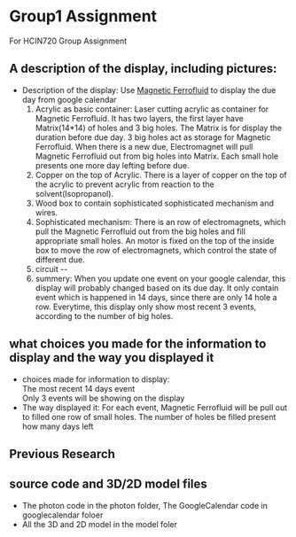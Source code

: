 # Group1 Assignment
For HCIN720 Group Assignment

## A description of the display, including pictures: 
 - Description of the display: Use [Magnetic Ferrofluid](http://www.amazon.com/gp/product/B008H40LG4?psc=1&redirect=true&ref_=oh_aui_detailpage_o01_s00) to display the due day from google calendar<br>
   1. Acrylic as basic container: Laser cutting acrylic as container for Magnetic Ferrofluid. It has two layers, the first layer have Matrix(14*14) of holes and 3 big holes. The Matrix is for display the duration before due day. 3 big holes act as storage for Magnetic Ferrofluid. When there is a new due, Electromagnet will pull Magnetic Ferrofluid out from big holes into Matrix. Each small hole presents one more day lefting before due.
   2. Copper on the top of Acrylic. There is a layer of copper on the top of the acrylic to prevent acrylic from reaction to the solvent(Isopropanol). 
   3. Wood box to contain sophisticated sophisticated mechanism and wires.
   4. Sophisticated mechanism: There is an row of electromagnets, which pull the Magnetic Ferrofluid out from the big holes and fill appropriate small holes. An motor is fixed on the top of the inside box to move the row of electromagnets, which control the state of different due.
   5. circuit -- 
   6. summery: When you update one event on your google calendar, this display will probably changed based on its due day. It only contain event which is happened in 14 days, since there are only 14 hole a row. Everytime, this display only show most recent 3 events, according to the number of big holes.
 
## what choices you made for the information to display and the way you displayed it
 - choices made for information to display:<br>
   The most recent 14 days event<br>
   Only 3 events will be showing on the display<br>
 - The way displayed it: For each event, Magnetic Ferrofluid will be pull out to filled one row of small holes. The number of holes be filled present how many days left<br>


## Previous Research


## source code and 3D/2D model files
 - The photon code in the photon folder, The GoogleCalendar code in googlecalendar foloer<br>
 - All the 3D and 2D model in the model foler<br>
